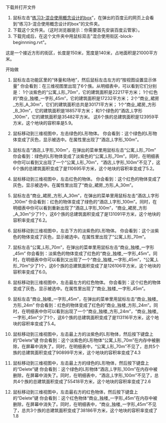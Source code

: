 下载并打开文件

1. 鼠标左击“[练习3-混合使用概念设计的box](http://pan.baidu.com/s/1bnRGQ0v)”，在弹出的百度云的网页上会看到“练习3-混合使用概念设计的box”的文件夹。
2. 下载这个文件夹。（这时浏览器提示：你需要首先安装百度云管家）。
3. 下载完成后，在这个文件夹中用鼠标双击"混合使用街区-block-beginnning.rvt"。

这是一个接近方形的街区，长度是150米，宽度是140米，占地面积是21000平方米。

开始做

1. 鼠标左击功能区里的“体量和场地”，然后鼠标左击左方的“按视图设置显示体量”
你会看到：在三维视图里出现了6个族。从明细表中，可以看到它们分别是：
1个淡紫色的“公寓_L形_70m”，它的建筑面积是22217平方米；
1个红色的“商业_独楼_一字形_45m”，它的建筑面积是17232平方米；
2个“商业_裙房_方形_A_30m”，它们的建筑面积总共是30171平方米；
1个“商业_裙房_方形_B_30m”，它的建筑面积是18857平方米；
和1个绿色的“酒店_L字形_100m”，它的建筑面积是35482平方米。
这6个族的总建筑面积是123959平方米，这个地块的容积率是5.9。

2. 鼠标移动到三维视图中，左击绿色的L形物体。
你会看到：这个绿色的L形物体变成了灰色，显示被选中。在属性里出现了“酒店_L字形_100m”。

3. 鼠标左击“酒店_L字形_100m”，在弹出的菜单里用鼠标左击“公寓_L形_70m”
你会看到：绿色的L形物体变成了淡紫色的“公寓_L形_70m”。同时，在明细表中你可以看到又出现了一个“公寓_L形_70m”，“酒店_L字形_100m”不见了，这6个族的总建筑面积变成了是110695平方米，这个地块的容积率变成了5.2。

4. 鼠标移动到三维视图中，左击红色的物体。
你会看到：这个红色的物体变成了灰色，显示被选中。在属性里出现了“商业_裙房_方形_A_30m”。

5. 鼠标左击“商业_裙房_方形_A_30m”，在弹出的菜单里用鼠标左击“酒店_L字形_100m”
你会看到：红色的物体变成了绿色的“酒店_L字形_100m”。同时，在明细表中你可以看到重新出现了“酒店_L字形_100m”，“商业_裙房_方形_A_30m”少了1个，这6个族的总建筑面积变成了是131091平方米，这个地块的容积率变成了6.2。

6. 鼠标移动到三维视图中，左击下方的淡紫色的L形物体。
你会看到：这个淡紫色的物体变成了灰色，显示被选中。在属性里出现了“公寓_L形_70m”。

7. 鼠标左击“公寓_L形_70m”，在弹出的菜单里用鼠标左击“商业_独楼_一字形_45m”
你会看到：淡紫色的物体变成了红色的“商业_独楼_一字形_45m”。同时，在明细表中你可以看到又出现了一个“商业_独楼_一字形_45m”，“公寓_L形_70m”少了1个，这6个族的总建筑面积变成了是126106平方米，这个地块的容积率变成了6.0。

8. 鼠标移动到三维视图中，左击最左方的红色物体。
你会看到：这个红色的物体变成了灰色，显示被选中。在属性里出现了“商业_独楼_一字形_45m”。

9. 鼠标左击“商业_独楼_一字形_45m”，在弹出的菜单里用鼠标左击“商业_独楼_方形_24m”
你会看到：红色的物体变成了红色的“商业_独楼_方形_24m”。同时，在明细表中你可以看到出现了一个“商业_独楼_方形_24m”，“商业_独楼_一字形_45m”少了1个，这6个族的总建筑面积变成了是113116平方米，这个地块的容积率变成了5.4。

10. 鼠标移动到三维视图中，左击最上方的淡紫色的L形物体，然后按下键盘上的“Delete”键
你会看到：这个淡紫色的L形物体“公寓_L形_70m”在内存中被删除，在屏幕中消失了。同时，在明细表中，“公寓_L形_70m”不见了，总共5个族的总建筑面积变成了90899平方米，这个地块的容积率变成了4.3

11. 鼠标移动到三维视图中，左击最上方的绿色的L形物体，然后按下键盘上的“Delete”键
你会看到：这个绿色的L形物体“酒店_L字形_100m”在内存中被删除，在屏幕中消失了。同时，在明细表中，“酒店_L字形_100m”不见了，总共4个族的总建筑面积变成了55418平方米，这个地块的容积率变成了2.6

12. 鼠标移动到三维视图中，左击最右方的红色物体，然后按下键盘上的“Delete”键
你会看到：这个红色物体“商业_独楼_一字形_45m”在内存中被删除，在屏幕中消失了。同时，在明细表中，“商业_独楼_一字形_45m”不见了，总共3个族的总建筑面积变成了38186平方米，这个地块的容积率变成了1.8




